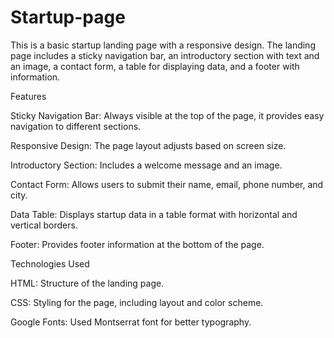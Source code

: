 # Startup-page

This is a basic startup landing page with a responsive design. The landing page includes a sticky navigation bar, an introductory section with text and an image, a contact form, a table for displaying data, and a footer with information.

Features


Sticky Navigation Bar: Always visible at the top of the page, it provides easy navigation to different sections.

Responsive Design: The page layout adjusts based on screen size.

Introductory Section: Includes a welcome message and an image.

Contact Form: Allows users to submit their name, email, phone number, and city.

Data Table: Displays startup data in a table format with horizontal and vertical borders.

Footer: Provides footer information at the bottom of the page.


Technologies Used

HTML: Structure of the landing page.

CSS: Styling for the page, including layout and color scheme.

Google Fonts: Used Montserrat font for better typography.
